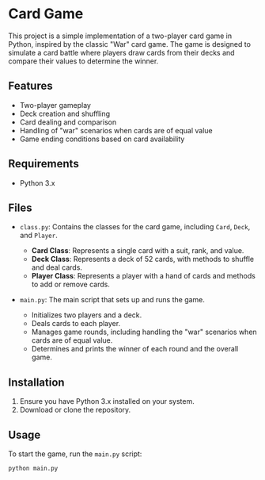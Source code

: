 # Card Game

This project is a simple implementation of a two-player card game in Python, inspired by the classic "War" card game. The game is designed to simulate a card battle where players draw cards from their decks and compare their values to determine the winner.

## Features

- Two-player gameplay
- Deck creation and shuffling
- Card dealing and comparison
- Handling of "war" scenarios when cards are of equal value
- Game ending conditions based on card availability

## Requirements

- Python 3.x

## Files

- `class.py`: Contains the classes for the card game, including `Card`, `Deck`, and `Player`.
  - **Card Class**: Represents a single card with a suit, rank, and value.
  - **Deck Class**: Represents a deck of 52 cards, with methods to shuffle and deal cards.
  - **Player Class**: Represents a player with a hand of cards and methods to add or remove cards.

- `main.py`: The main script that sets up and runs the game.
  - Initializes two players and a deck.
  - Deals cards to each player.
  - Manages game rounds, including handling the "war" scenarios when cards are of equal value.
  - Determines and prints the winner of each round and the overall game.

## Installation

1. Ensure you have Python 3.x installed on your system.
2. Download or clone the repository.

## Usage

To start the game, run the `main.py` script:

```bash
python main.py
